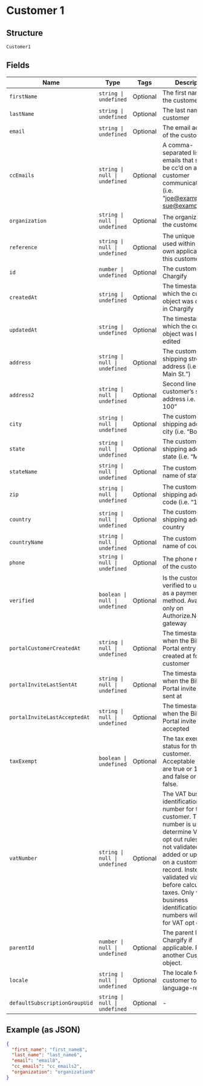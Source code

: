 
# Customer 1

## Structure

`Customer1`

## Fields

| Name | Type | Tags | Description |
|  --- | --- | --- | --- |
| `firstName` | `string \| undefined` | Optional | The first name of the customer |
| `lastName` | `string \| undefined` | Optional | The last name of the customer |
| `email` | `string \| undefined` | Optional | The email address of the customer |
| `ccEmails` | `string \| null \| undefined` | Optional | A comma-separated list of emails that should be cc’d on all customer communications (i.e. “joe@example.com, sue@example.com”) |
| `organization` | `string \| null \| undefined` | Optional | The organization of the customer |
| `reference` | `string \| null \| undefined` | Optional | The unique identifier used within your own application for this customer |
| `id` | `number \| undefined` | Optional | The customer ID in Chargify |
| `createdAt` | `string \| undefined` | Optional | The timestamp in which the customer object was created in Chargify |
| `updatedAt` | `string \| undefined` | Optional | The timestamp in which the customer object was last edited |
| `address` | `string \| null \| undefined` | Optional | The customer’s shipping street address (i.e. “123 Main St.”) |
| `address2` | `string \| null \| undefined` | Optional | Second line of the customer’s shipping address i.e. “Apt. 100” |
| `city` | `string \| null \| undefined` | Optional | The customer’s shipping address city (i.e. “Boston”) |
| `state` | `string \| null \| undefined` | Optional | The customer’s shipping address state (i.e. “MA”) |
| `stateName` | `string \| null \| undefined` | Optional | The customer's full name of state |
| `zip` | `string \| null \| undefined` | Optional | The customer’s shipping address zip code (i.e. “12345”) |
| `country` | `string \| null \| undefined` | Optional | The customer shipping address country |
| `countryName` | `string \| null \| undefined` | Optional | The customer's full name of country |
| `phone` | `string \| null \| undefined` | Optional | The phone number of the customer |
| `verified` | `boolean \| null \| undefined` | Optional | Is the customer verified to use ACH as a payment method. Available only on Authorize.Net gateway |
| `portalCustomerCreatedAt` | `string \| null \| undefined` | Optional | The timestamp of when the Billing Portal entry was created at for the customer |
| `portalInviteLastSentAt` | `string \| null \| undefined` | Optional | The timestamp of when the Billing Portal invite was last sent at |
| `portalInviteLastAcceptedAt` | `string \| null \| undefined` | Optional | The timestamp of when the Billing Portal invite was last accepted |
| `taxExempt` | `boolean \| undefined` | Optional | The tax exempt status for the customer. Acceptable values are true or 1 for true and false or 0 for false. |
| `vatNumber` | `string \| null \| undefined` | Optional | The VAT business identification number for the customer. This number is used to determine VAT tax opt out rules. It is not validated when added or updated on a customer record. Instead, it is validated via VIES before calculating taxes. Only valid business identification numbers will allow for VAT opt out. |
| `parentId` | `number \| null \| undefined` | Optional | The parent ID in Chargify if applicable. Parent is another Customer object. |
| `locale` | `string \| null \| undefined` | Optional | The locale for the customer to identify language-region |
| `defaultSubscriptionGroupUid` | `string \| null \| undefined` | Optional | - |

## Example (as JSON)

```json
{
  "first_name": "first_name8",
  "last_name": "last_name6",
  "email": "email8",
  "cc_emails": "cc_emails2",
  "organization": "organization8"
}
```


